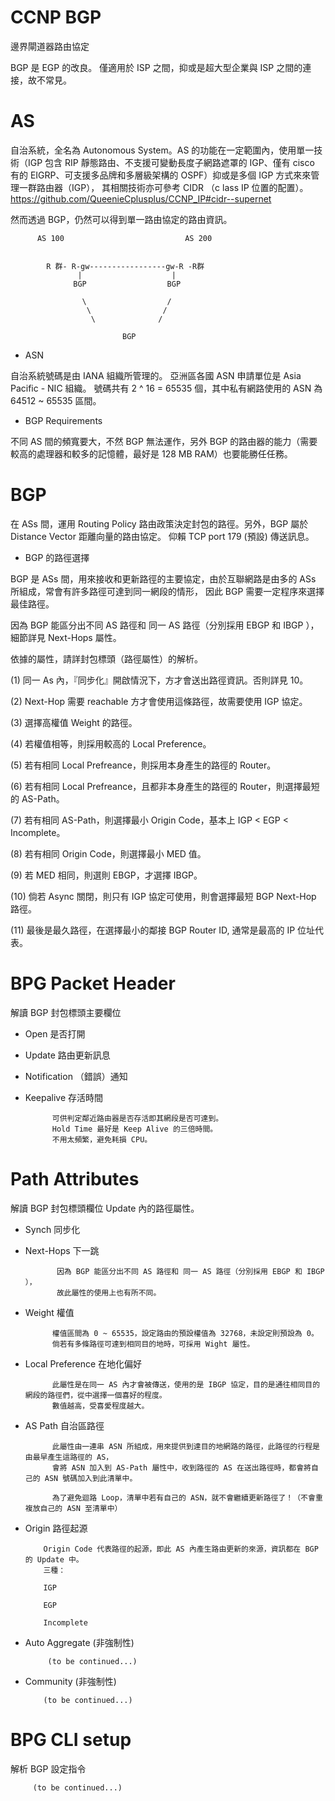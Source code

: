 # CCNP BGP

邊界閘道器路由協定

BGP 是 EGP 的改良。
僅適用於 ISP 之間，抑或是超大型企業與 ISP 之間的連接，故不常見。

# AS

自治系統，全名為 Autonomous System。AS 的功能在一定範圍內，使用單一技術（IGP 包含 RIP 靜態路由、不支援可變動長度子網路遮罩的 IGP、僅有 cisco 有的 EIGRP、可支援多品牌和多層級架構的 OSPF）抑或是多個 IGP 方式來來管理一群路由器（IGP），
其相關技術亦可參考 CIDR （c lass IP 位置的配置）。
https://github.com/QueenieCplusplus/CCNP_IP#cidr--supernet

然而透過 BGP，仍然可以得到單一路由協定的路由資訊。

          AS 100                           AS 200


            R 群- R-gw-----------------gw-R -R群
                   |                    |
                  BGP                  BGP
                  
                    \                  /
                     \                /
                      \              /
                      
                             BGP
                             

* ASN

自治系統號碼是由 IANA 組織所管理的。
亞洲區各國 ASN 申請單位是 Asia Pacific - NIC 組織。
號碼共有 2 ^ 16 = 65535 個，其中私有網路使用的 ASN 為 64512 ~ 65535 區間。 

* BGP Requirements

不同 AS 間的頻寬要大，不然 BGP 無法運作，另外 BGP 的路由器的能力（需要較高的處理器和較多的記憶體，最好是 128 MB RAM）也要能勝任任務。

# BGP 

  在 ASs 間，運用 Routing Policy 路由政策決定封包的路徑。另外，BGP 屬於 Distance Vector 距離向量的路由協定。
  仰賴 TCP port 179 (預設) 傳送訊息。
  
  * BGP 的路徑選擇
  
  BGP 是 ASs 間，用來接收和更新路徑的主要協定，由於互聯網路是由多的 ASs 所組成，常會有許多路徑可達到同一網段的情形，
  因此 BGP 需要一定程序來選擇最佳路徑。
  
  因為 BGP 能區分出不同 AS 路徑和 同一 AS 路徑（分別採用 EBGP 和 IBGP ），細節詳見 Next-Hops 屬性。
  
  依據的屬性，請詳封包標頭（路徑屬性）的解析。
  
  (1) 同一 As 內，『同步化』開啟情況下，方才會送出路徑資訊。否則詳見 10。
  
  (2) Next-Hop 需要 reachable 方才會使用這條路徑，故需要使用 IGP 協定。
  
  (3) 選擇高權值 Weight 的路徑。
  
  (4) 若權值相等，則採用較高的 Local Preference。
  
  (5) 若有相同 Local Prefreance，則採用本身產生的路徑的 Router。
  
  (6) 若有相同 Local Prefreance，且都非本身產生的路徑的 Router，則選擇最短的 AS-Path。
  
  (7) 若有相同 AS-Path，則選擇最小 Origin Code，基本上 IGP < EGP < Incomplete。

  (8) 若有相同 Origin Code，則選擇最小 MED 值。
  
  (9) 若 MED 相同，則選則 EBGP，才選擇 IBGP。
  
  (10) 倘若 Async 關閉，則只有 IGP 協定可使用，則會選擇最短 BGP Next-Hop 路徑。
  
  (11) 最後是最久路徑，在選擇最小的鄰接 BGP Router ID, 通常是最高的 IP 位址代表。
  
  
# BPG Packet Header 

解讀 BGP 封包標頭主要欄位

* Open 是否打開

* Update 路由更新訊息

* Notification （錯誤）通知
 
* Keepalive 存活時間

            可供判定鄰近路由器是否存活即其網段是否可達到。
            Hold Time 最好是 Keep Alive 的三倍時間。
            不用太頻繁，避免耗損 CPU。

# Path Attributes 

解讀 BGP 封包標頭欄位 Update 內的路徑屬性。

* Synch 同步化

* Next-Hops 下一跳

             因為 BGP 能區分出不同 AS 路徑和 同一 AS 路徑（分別採用 EBGP 和 IBGP ），
             故此屬性的使用上也有所不同。

* Weight 權值

            權值區間為 0 ~ 65535，設定路由的預設權值為 32768，未設定則預設為 0。
            倘若有多條路徑可達到相同目的地時，可採用 Wight 屬性。
  
* Local Preference 在地化偏好

            此屬性是在同一 AS 內才會被傳送，使用的是 IBGP 協定，目的是通往相同目的網段的路徑們，從中選擇一個喜好的程度。
            數值越高，受喜愛程度越大。
  
* AS Path 自治區路徑

            此屬性由一連串 ASN 所組成，用來提供到達目的地網路的路徑，此路徑的行程是由最早產生這路徑的 AS，
            會將 ASN 加入到 AS-Path 屬性中，收到路徑的 AS 在送出路徑時，都會將自己的 ASN 號碼加入到此清單中。

            為了避免迴路 Loop，清單中若有自己的 ASN，就不會繼續更新路徑了！（不會重複放自己的 ASN 至清單中）
  
* Origin 路徑起源

          Origin Code 代表路徑的起源，即此 AS 內產生路由更新的來源，資訊都在 BGP 的 Update 中。
          三種：
          
          IGP
          
          EGP
          
          Incomplete
          
* Auto Aggregate  (非強制性)

           (to be continued...)

* Community (非強制性)

          (to be continued...)

# BPG CLI setup

解析 BGP 設定指令

         (to be continued...)

